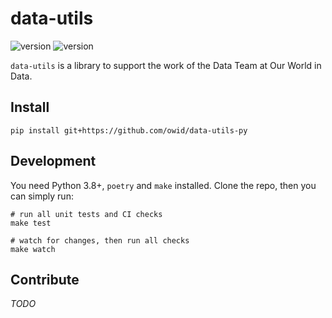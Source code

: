 # data-utils
![version](https://img.shields.io/badge/version-0.0.0.dev0-blue) ![version](https://img.shields.io/badge/python-3.10-blue.svg?&logo=python&logoColor=yellow)

`data-utils` is a library to support the work of the Data Team at Our World in Data.

## Install

```
pip install git+https://github.com/owid/data-utils-py
```


## Development

You need Python 3.8+, `poetry` and `make` installed. Clone the repo, then you can simply run:

```
# run all unit tests and CI checks
make test

# watch for changes, then run all checks
make watch
```


## Contribute
_TODO_
